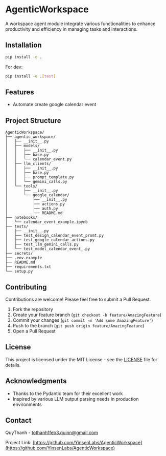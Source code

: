 # AgenticWorkspace

A workspace agent module integrate various functionalities to enhance productivity and efficiency in managing tasks and interactions.

## Installation

```bash
pip install -e .
```

For dev:
```bash
pip install -e .[test]
```

## Features

- Automate create google calendar event

## Project Structure

```
AgenticWorkspace/
├── agentic_workspace/
│   ├── __init__.py
│   ├── models/
│   │   ├── __init__.py
│   │   ├── base.py
│   │   └── calendar_event.py
│   ├── llm_clients/
│   │   ├── __init__.py
│   │   ├── base.py
│   │   ├── prompt_template.py
│   │   └── gemini_calls.py
│   └── tools/
│       ├── __init__.py
│       └── google_calendar/
│           ├── __init__.py
│           ├── actions.py
│           ├── auth.py
│           └── README.md
├── notebooks/
│   └── calendar_event_example.ipynb
├── tests/
│   ├── __init__.py
│   ├── test_design_calendar_event_promt.py
│   ├── test_google_calendar_actions.py
│   ├── test_llm_gemini_calls.py
│   └── test_model_calendar_event_.py
├── secrets/
├── .env.example
├── README.md
├── requirements.txt
└── setup.py
```

## Contributing

Contributions are welcome! Please feel free to submit a Pull Request.

1. Fork the repository
2. Create your feature branch (`git checkout -b feature/AmazingFeature`)
3. Commit your changes (`git commit -m 'Add some AmazingFeature'`)
4. Push to the branch (`git push origin feature/AmazingFeature`)
5. Open a Pull Request


## License

This project is licensed under the MIT License - see the [LICENSE](LICENSE) file for details.

## Acknowledgments

- Thanks to the Pydantic team for their excellent work
- Inspired by various LLM output parsing needs in production environments

## Contact

QuyThanh - tothanh1feb3.quinn@gmail.com

Project Link: [https://github.com/YinsenLabs/AgenticWorkspace](https://github.com/YinsenLabs/AgenticWorkspace)
